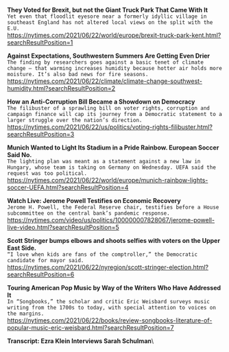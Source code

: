 **They Voted for Brexit, but not the Giant Truck Park That Came With It**\
`Yet even that floodlit eyesore near a formerly idyllic village in southeast England has not altered local views on the split with the E.U.`\
https://nytimes.com/2021/06/22/world/europe/brexit-truck-park-kent.html?searchResultPosition=1

**Against Expectations, Southwestern Summers Are Getting Even Drier**\
`The finding by researchers goes against a basic tenet of climate change — that warming increases humidity because hotter air holds more moisture. It’s also bad news for fire seasons.`\
https://nytimes.com/2021/06/22/climate/climate-change-southwest-humidity.html?searchResultPosition=2

**How an Anti-Corruption Bill Became a Showdown on Democracy**\
`The filibuster of a sprawling bill on voter rights, corruption and campaign finance will cap its journey from a Democratic statement to a larger struggle over the nation’s direction.`\
https://nytimes.com/2021/06/22/us/politics/voting-rights-filibuster.html?searchResultPosition=3

**Munich Wanted to Light Its Stadium in a Pride Rainbow. European Soccer Said No.**\
`The lighting plan was meant as a statement against a new law in Hungary, whose team is taking on Germany on Wednesday. UEFA said the request was too political.`\
https://nytimes.com/2021/06/22/world/europe/munich-rainbow-lights-soccer-UEFA.html?searchResultPosition=4

**Watch Live: Jerome Powell Testifies on Economic Recovery**\
`Jerome H. Powell, the Federal Reserve chair, testifies before a House subcommittee on the central bank’s pandemic response.`\
https://nytimes.com/video/us/politics/100000007828067/jerome-powell-live-video.html?searchResultPosition=5

**Scott Stringer bumps elbows and shoots selfies with voters on the Upper East Side.**\
`“I love when kids are fans of the comptroller,” the Democratic candidate for mayor said.`\
https://nytimes.com/2021/06/22/nyregion/scott-stringer-election.html?searchResultPosition=6

**Touring American Pop Music by Way of the Writers Who Have Addressed It**\
`In “Songbooks,” the scholar and critic Eric Weisbard surveys music writing from the 1700s to today, with special attention to voices on the margins.`\
https://nytimes.com/2021/06/22/books/review-songbooks-literature-of-popular-music-eric-weisbard.html?searchResultPosition=7

**Transcript: Ezra Klein Interviews Sarah Schulman**\
